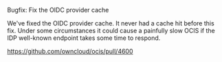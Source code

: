Bugfix: Fix the OIDC provider cache

We've fixed the OIDC provider cache. It never had a cache hit before this fix.
Under some circumstances it could cause a painfully slow OCIS if the IDP well-known endpoint takes some time to respond.

https://github.com/owncloud/ocis/pull/4600
